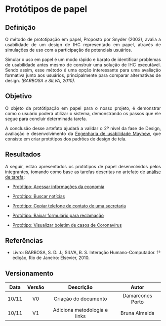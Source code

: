 # Protótipos de papel

## Definição

<p align = "justify">O método de prototipação em papel, Proposto por Snyder (2003), avalia a usabilidade de um design de IHC representado em papel, através de simulações de uso com a participação de potenciais usuários. </p>
<p align = "justify">Simular o uso em papel é um modo rápido e barato de identificar problemas de usabilidade antes mesmo de construir uma solução de IHC executável. Sendo assim, esse método é uma opção interessante para uma avaliação formativa junto aos usuários, principalmente para comparar alternativas de design. <i>(BARBOSA e SILVA, 2010).</i></p>

## Objetivo

<p align="justify">O objeto da protótipação em papel para o nosso projeto, é demonstrar como o usuário poderá utilizar o sistema, demonstrando os passos que ele segue para concluir determinada tarefa.</p>
<p align = "justify">A conclusão desse artefato ajudará a validar o 2º nível da fase de Design, avaliação e desenvolvimento da <a href="https://interacao-humano-computador.github.io/2020.1-Prefeiturade-Aguas-Lindas-de-Goias/planejamento/processo/#engenharia-de-usabilidade-de-mayhew">Engenharia de usabilidade Mayhew</a>, que consiste em criar protótipos dos padrões de design de tela.</p>

## Resultados

<p align = "justify">A seguir, estão apresentados os protótipos de papel desenvolvidos pelos integrantes, tomando como base as tarefas descritas no artefato de <a href= "https://interacao-humano-computador.github.io/2020.1-Prefeiturade-Aguas-Lindas-de-Goias/analise_tarefas/AnaliseTarefas/">análise de tarefa</a>:</p>

- <p><a href="../prototipo1">Protótipo: Acessar informações da economia</a></p>
- <p><a href="../prototipo2">Protótipo: Buscar notícias</a></p>
- <p><a href="../prototipo3">Protótipo: Copiar telefone de contato de uma secretaria</a></p>
- <p><a href="../prototipo4">Protótipo: Baixar formulário para reclamação</a></p>
- <p><a href="../prototipo5">Protótipo: Visualizar boletim de casos de Coronavírus</a></p>

## Referências

- Livro: BARBOSA, S. D. J.; SILVA, B. S. Interação Humano-Computador. 1ª edição, Rio de Janeiro: Elsevier, 2010.

## Versionamento

| Data | Versão |           Descrição             |    Autor    |
|:----:|:------:|:-------------------------------:|:-----------:|
|10/11 |V0      |     Criação do documento        |Damarcones Porto|
|10/11 |V1      |  Adiciona metodologia e links   |Bruna Almeida|